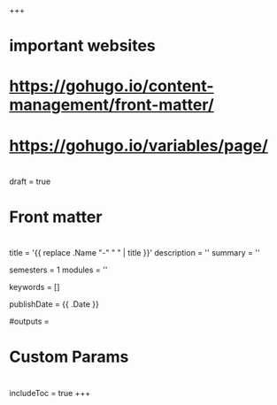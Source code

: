 +++

#
# important websites
# https://gohugo.io/content-management/front-matter/
# https://gohugo.io/variables/page/
#

draft = true

#
# Front matter
#

title = '{{ replace .Name "-" " " | title }}'
description = ''
summary = ''

semesters = 1
modules = ''

keywords = []

publishDate = {{ .Date }}

#outputs =

#
# Custom Params
#

includeToc = true
+++
